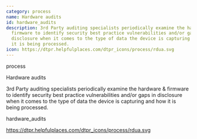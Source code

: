 ```yaml
---
category: process
name: Hardware audits
id: hardware_audits
description: 3rd Party auditing specialists periodically examine the hardware &
  firmware to identify security best practice vulnerabilities and/or gaps in
  disclosure when it comes to the type of data the device is capturing and how
  it is being processed.
icon: https://dtpr.helpfulplaces.com/dtpr_icons/process/rdua.svg
---
```

process

Hardware audits

3rd Party auditing specialists periodically examine the hardware & firmware to identify security best practice vulnerabilities and/or gaps in disclosure when it comes to the type of data the device is capturing and how it is being processed.

hardware_audits

https://dtpr.helpfulplaces.com/dtpr_icons/process/rdua.svg
